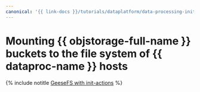 ```yaml
---
canonical: '{{ link-docs }}/tutorials/dataplatform/data-processing-init-actions-geesefs'
---
```


# Mounting {{ objstorage-full-name }} buckets to the file system of {{ dataproc-name }} hosts

{% include notitle [GeeseFS with init-actions](../../_tutorials/dataplatform/data-processing-init-actions-geesefs.md) %}
